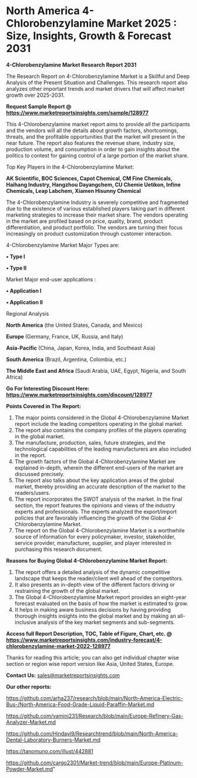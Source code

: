 # North America 4-Chlorobenzylamine Market 2025 : Size, Insights, Growth & Forecast 2031

<strong>4-Chlorobenzylamine Market Research Report 2031</strong>

The Research Report on 4-Chlorobenzylamine Market is a Skillful and Deep Analysis of the Present Situation and Challenges. This research report also analyzes other important trends and market drivers that will affect market growth over 2025-2031.

<strong>Request Sample Report @ <a href=https://www.marketreportsinsights.com/sample/128977>https://www.marketreportsinsights.com/sample/128977</a></strong>

This 4-Chlorobenzylamine market report aims to provide all the participants and the vendors will all the details about growth factors, shortcomings, threats, and the profitable opportunities that the market will present in the near future. The report also features the revenue share, industry size, production volume, and consumption in order to gain insights about the politics to contest for gaining control of a large portion of the market share.

Top Key Players in the 4-Chlorobenzylamine Market:

<strong>AK Scientific, BOC Sciences, Capot Chemical, CM Fine Chemicals, Haihang Industry, Hangzhou Dayangchem, CU Chemie Uetikon, Infine Chemicals, Leap Labchem, Xiamen Hisunny Chemical</strong>

The 4-Chlorobenzylamine Industry is severely competitive and fragmented due to the existence of various established players taking part in different marketing strategies to increase their market share. The vendors operating in the market are profiled based on price, quality, brand, product differentiation, and product portfolio. The vendors are turning their focus increasingly on product customization through customer interaction.

4-Chlorobenzylamine Market Major Types are:

<strong>• Type I

• Type II</strong>

Market Major end-user applications :

<strong>• Application I

• Application II</strong>

Regional Analysis

</u><strong><b>North America</b></strong> (the United States, Canada, and Mexico)

<strong><b>Europe </b></strong>(Germany, France, UK, Russia, and Italy)

<strong><b>Asia-Pacific</b></strong> (China, Japan, Korea, India, and Southeast Asia)

<strong><b>South America</b></strong> (Brazil, Argentina, Colombia, etc.)

<strong><b>The Middle East and Africa</b></strong> (Saudi Arabia, UAE, Egypt, Nigeria, and South Africa)

<strong>Go For Interesting Discount Here: <a href=https://www.marketreportsinsights.com/discount/128977>https://www.marketreportsinsights.com/discount/128977</a></strong>

<strong>Points Covered in The Report:</strong>
<ol>
  <li>The major points considered in the Global 4-Chlorobenzylamine Market report include the leading competitors operating in the global market.</li>
  <li>The report also contains the company profiles of the players operating in the global market.</li>
  <li>The manufacture, production, sales, future strategies, and the technological capabilities of the leading manufacturers are also included in the report.</li>
  <li>The growth factors of the Global 4-Chlorobenzylamine Market are explained in-depth, wherein the different end-users of the market are discussed precisely.</li>
  <li>The report also talks about the key application areas of the global market, thereby providing an accurate description of the market to the readers/users.</li>
  <li>The report incorporates the SWOT analysis of the market. In the final section, the report features the opinions and views of the industry experts and professionals. The experts analyzed the export/import policies that are favorably influencing the growth of the Global 4-Chlorobenzylamine Market.</li>
  <li>The report on the Global 4-Chlorobenzylamine Market is a worthwhile source of information for every policymaker, investor, stakeholder, service provider, manufacturer, supplier, and player interested in purchasing this research document.</li>
</ol>
<strong>Reasons for Buying Global 4-Chlorobenzylamine Market Report:</strong>

<ol>
  <li>The report offers a detailed analysis of the dynamic competitive landscape that keeps the reader/client well ahead of the competitors.</li>
  <li>It also presents an in-depth view of the different factors driving or restraining the growth of the global market.</li>
  <li>The Global 4-Chlorobenzylamine Market report provides an eight-year forecast evaluated on the basis of how the market is estimated to grow.</li>
  <li>It helps in making aware business decisions by having providing thorough insights insights into the global market and by making an all-inclusive analysis of the key market segments and sub-segments.</li>
</ol>
<strong>Access full Report Description, TOC, Table of Figure, Chart, etc. @ <a href=https://www.marketreportsinsights.com/industry-forecast/4-chlorobenzylamine-market-2022-128977>https://www.marketreportsinsights.com/industry-forecast/4-chlorobenzylamine-market-2022-128977</a></strong>


Thanks for reading this article; you can also get individual chapter wise section or region wise report version like Asia, United States, Europe.

<strong>Contact Us:</strong>
sales@marketreportsinsights.com

<strong>Our other reports:</strong>

<a href=https://github.com/arha237/research/blob/main/North-America-Electric-Bus-/North-America-Food-Grade-Liquid-Paraffin-Market.md>https://github.com/arha237/research/blob/main/North-America-Electric-Bus-/North-America-Food-Grade-Liquid-Paraffin-Market.md</a>

<a href=https://github.com/yamini231/Research/blob/main/Europe-Refinery-Gas-Analyzer-Market.md>https://github.com/yamini231/Research/blob/main/Europe-Refinery-Gas-Analyzer-Market.md</a>

<a href=https://github.com/Hindavi9/Researchtrend/blob/main/North-America-Dental-Laboratory-Burners-Market.md>https://github.com/Hindavi9/Researchtrend/blob/main/North-America-Dental-Laboratory-Burners-Market.md</a>

<a href=https://tanomuno.com/illust/442881>https://tanomuno.com/illust/442881</a>

<a href=https://github.com/cargo2301/Market-trend/blob/main/Europe-Platinum-Powder-Market.md>https://github.com/cargo2301/Market-trend/blob/main/Europe-Platinum-Powder-Market.md</a>"
